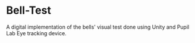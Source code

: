 # Bell-Test
 A digital implementation of the bells' visual test done using Unity and Pupil Lab Eye tracking device.
